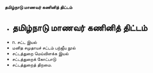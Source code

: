 **தமிழ்நாடு மாணவர் கணினித் திட்டம்**
- # தமிழ்நாடு மாணவர் கணினித் திட்டம்
- n. சட்ட இயல்
- மனித சமுதாயச் சட்டம் பற்ஜீய நூல்
- சட்டத்துறை மெய்விளக்க இயல்
- சட்டத்துறைக் கோட்பாடு
- சட்டத்துறைத் திறமை.

